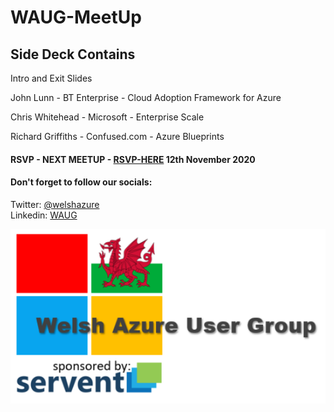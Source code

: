 # WAUG-MeetUp

## Side Deck Contains

Intro and Exit Slides

John Lunn - BT Enterprise - Cloud Adoption Framework for Azure

Chris Whitehead - Microsoft - Enterprise Scale

Richard Griffiths - Confused.com - Azure Blueprints

#### RSVP - NEXT MEETUP - [RSVP-HERE](https://www.meetup.com/MSFT-Stack/events/272699410/) 12th November 2020

#### Don't forget to follow our socials: </br>

Twitter: [@welshazure](http://www.twitter.com/welshazure) </br>
Linkedin: [WAUG](https://www.linkedin.com/groups/13866357/)

![Logo](../logo.PNG)
